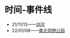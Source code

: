 # 时间-事件线

- 21/11/13——[浏河](https://www.strava.com/routes/2893391504229590590)
- 22/01/08——[嘉北郊野公园](https://www.strava.com/routes/2896071480866513908)
